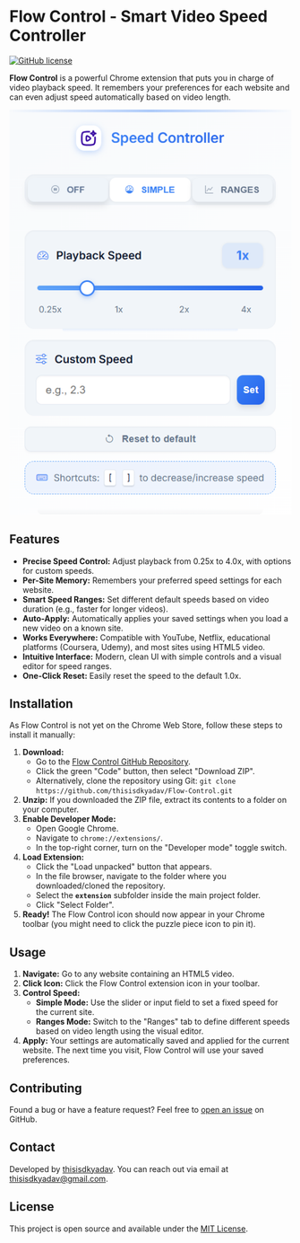 # Flow Control - Smart Video Speed Controller

[![GitHub license](https://img.shields.io/badge/license-MIT-blue.svg)](https://github.com/thisisdkyadav/Flow-Control/blob/main/LICENSE)

**Flow Control** is a powerful Chrome extension that puts you in charge of video playback speed. It remembers your preferences for each website and can even adjust speed automatically based on video length.

![Flow Control Interface](images/hero-mockup.png) <!-- Optional: Add a screenshot if you have one -->

## Features

- **Precise Speed Control:** Adjust playback from 0.25x to 4.0x, with options for custom speeds.
- **Per-Site Memory:** Remembers your preferred speed settings for each website.
- **Smart Speed Ranges:** Set different default speeds based on video duration (e.g., faster for longer videos).
- **Auto-Apply:** Automatically applies your saved settings when you load a new video on a known site.
- **Works Everywhere:** Compatible with YouTube, Netflix, educational platforms (Coursera, Udemy), and most sites using HTML5 video.
- **Intuitive Interface:** Modern, clean UI with simple controls and a visual editor for speed ranges.
- **One-Click Reset:** Easily reset the speed to the default 1.0x.

## Installation

As Flow Control is not yet on the Chrome Web Store, follow these steps to install it manually:

1.  **Download:**
    - Go to the [Flow Control GitHub Repository](https://github.com/thisisdkyadav/Flow-Control).
    - Click the green "Code" button, then select "Download ZIP".
    - Alternatively, clone the repository using Git: `git clone https://github.com/thisisdkyadav/Flow-Control.git`
2.  **Unzip:** If you downloaded the ZIP file, extract its contents to a folder on your computer.
3.  **Enable Developer Mode:**
    - Open Google Chrome.
    - Navigate to `chrome://extensions/`.
    - In the top-right corner, turn on the "Developer mode" toggle switch.
4.  **Load Extension:**
    - Click the "Load unpacked" button that appears.
    - In the file browser, navigate to the folder where you downloaded/cloned the repository.
    - Select the **`extension`** subfolder inside the main project folder.
    - Click "Select Folder".
5.  **Ready!** The Flow Control icon should now appear in your Chrome toolbar (you might need to click the puzzle piece icon to pin it).

## Usage

1.  **Navigate:** Go to any website containing an HTML5 video.
2.  **Click Icon:** Click the Flow Control extension icon in your toolbar.
3.  **Control Speed:**
    - **Simple Mode:** Use the slider or input field to set a fixed speed for the current site.
    - **Ranges Mode:** Switch to the "Ranges" tab to define different speeds based on video length using the visual editor.
4.  **Apply:** Your settings are automatically saved and applied for the current website. The next time you visit, Flow Control will use your saved preferences.

## Contributing

Found a bug or have a feature request? Feel free to [open an issue](https://github.com/thisisdkyadav/Flow-Control/issues) on GitHub.

## Contact

Developed by [thisisdkyadav](https://github.com/thisisdkyadav). You can reach out via email at [thisisdkyadav@gmail.com](mailto:thisisdkyadav@gmail.com).

## License

This project is open source and available under the [MIT License](https://github.com/thisisdkyadav/Flow-Control/blob/main/LICENSE).

